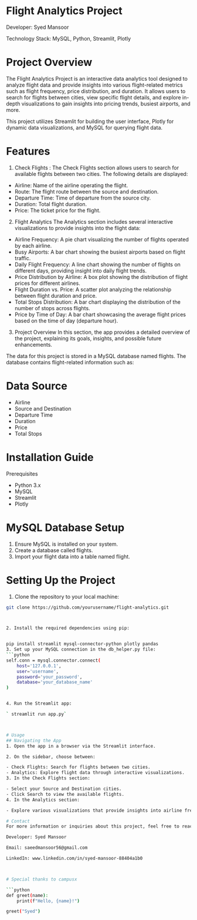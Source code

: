 # Flight Analytics Project


Developer: Syed Mansoor

Technology Stack: MySQL, Python, Streamlit, Plotly

# Project Overview

The Flight Analytics Project is an interactive data analytics tool designed to analyze flight data and provide insights into various flight-related metrics such as flight frequency, price distribution, and duration. It allows users to search for flights between cities, view specific flight details, and explore in-depth visualizations to gain insights into pricing trends, busiest airports, and more.

This project utilizes Streamlit for building the user interface, Plotly for dynamic data visualizations, and MySQL for querying flight data.

# Features
1. Check Flights : The Check Flights section allows users to search for available flights between two cities. The following details are displayed:

- Airline: Name of the airline operating the flight.
- Route: The flight route between the source and destination.
- Departure Time: Time of departure from the source city.
- Duration: Total flight duration.
- Price: The ticket price for the flight.
2. Flight Analytics
The Analytics section includes several interactive visualizations to provide insights into the flight data:

- Airline Frequency: A pie chart visualizing the number of flights operated by each airline.
- Busy Airports: A bar chart showing the busiest airports based on flight traffic.
- Daily Flight Frequency: A line chart showing the number of flights on different days, providing insight into daily flight trends.
- Price Distribution by Airline: A box plot showing the distribution of flight prices for different airlines.
- Flight Duration vs. Price: A scatter plot analyzing the relationship between flight duration and price.
- Total Stops Distribution: A bar chart displaying the distribution of the number of stops across flights.
- Price by Time of Day: A bar chart showcasing the average flight prices based on the time of day (departure hour).
3. Project Overview
In this section, the app provides a detailed overview of the project, explaining its goals, insights, and possible future enhancements.

The data for this project is stored in a MySQL database named flights. The database contains flight-related information such as:
# Data Source
- Airline
- Source and Destination
- Departure Time
- Duration
- Price
- Total Stops

# Installation Guide
Prerequisites
- Python 3.x
- MySQL
- Streamlit
- Plotly

# MySQL Database Setup
1. Ensure MySQL is installed on your system.
2. Create a database called flights.
3. Import your flight data into a table named flight.

# Setting Up the Project

1. Clone the repository to your local machine:




``` bash
git clone https://github.com/yourusername/flight-analytics.git



2. Install the required dependencies using pip:


pip install streamlit mysql-connector-python plotly pandas
3. Set up your MySQL connection in the db_helper.py file:
```python
self.conn = mysql.connector.connect(
    host='127.0.0.1',
    user='username',
    password='your_password',
    database='your_database_name'
)


4. Run the Streamlit app:

` streamlit run app.py`



# Usage
## Navigating the App
1. Open the app in a browser via the Streamlit interface.

2. On the sidebar, choose between:

- Check Flights: Search for flights between two cities.
- Analytics: Explore flight data through interactive visualizations.
3. In the Check Flights section:

- Select your Source and Destination cities.
- Click Search to view the available flights.
4. In the Analytics section:

- Explore various visualizations that provide insights into airline frequency, pricing trends, flight duration, and more.

# Contact
For more information or inquiries about this project, feel free to reach out:

Developer: Syed Mansoor

Email: saeedmansoor56@gmail.com

LinkedIn: www.linkedin.com/in/syed-mansoor-88404a1b0



# Special thanks to campusx

```python
def greet(name):
    print(f"Hello, {name}!")

greet("Syed")
